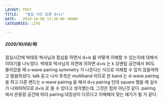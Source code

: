 ```yaml
---
LAYOUT: POST
TITLE:   "점심 시간 토론 d+is"
DATE:   2020-10-08 13:30:00 +0900
CATEGORIES: LIFE

---
```




#####  2020/10/08(목)


점심시간에 박태호 박사님과 점심을 하면서 d+is 를 어떻게 이해할 수 있는지에 대해서 이야기를 나누었다. 
박태호 박사님의 의견에 의하면 d+is 는 k 모멘텀 공간에서 90도 돌아갔을 때 s-wave pairing symmetry 가 나온다는 식으로 이해할 수 있지 않을까하고 말씀하셨다.
talk 듣고 나서 추측은 multiband 이므로 한 band 는 d-wave pairing을 하고 다른 밴드는 s-wave pairing 을 해서 d+s pairing 인데
square 했을 때 실수가 나와야하므로 d+is 로 쓸 수 있다고 생각했는데, 그것은 점차 아닌것 같다. 
pairing 에서 운동량 공간에 따라 pairing 대칭성이 다르다고 이해해야 맞는 얘기가 될 거 같다. 



